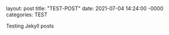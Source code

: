 layout: post
title: "TEST-POST"
date: 2021-07-04 14:24:00 -0000
categories: TEST

Testing Jekyll posts
